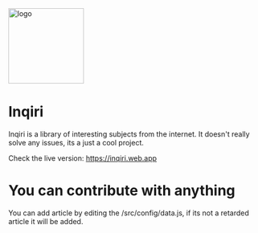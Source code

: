 <img src="https://external-content.duckduckgo.com/iu/?u=http%3A%2F%2Fchicagotonight.wttw.com%2Fsites%2Fdefault%2Ffiles%2Ffield%2Fimage%2Fbrain-512758_1280.png&f=1&nofb=1" alt="logo" width="150px"/>

# Inqiri

Inqiri is a library of interesting subjects from the internet. It doesn't really solve any issues, its a just a cool project.

Check the live version: https://inqiri.web.app

# You can contribute with anything

You can add article by editing the /src/config/data.js, if its not a retarded article it will be added.
